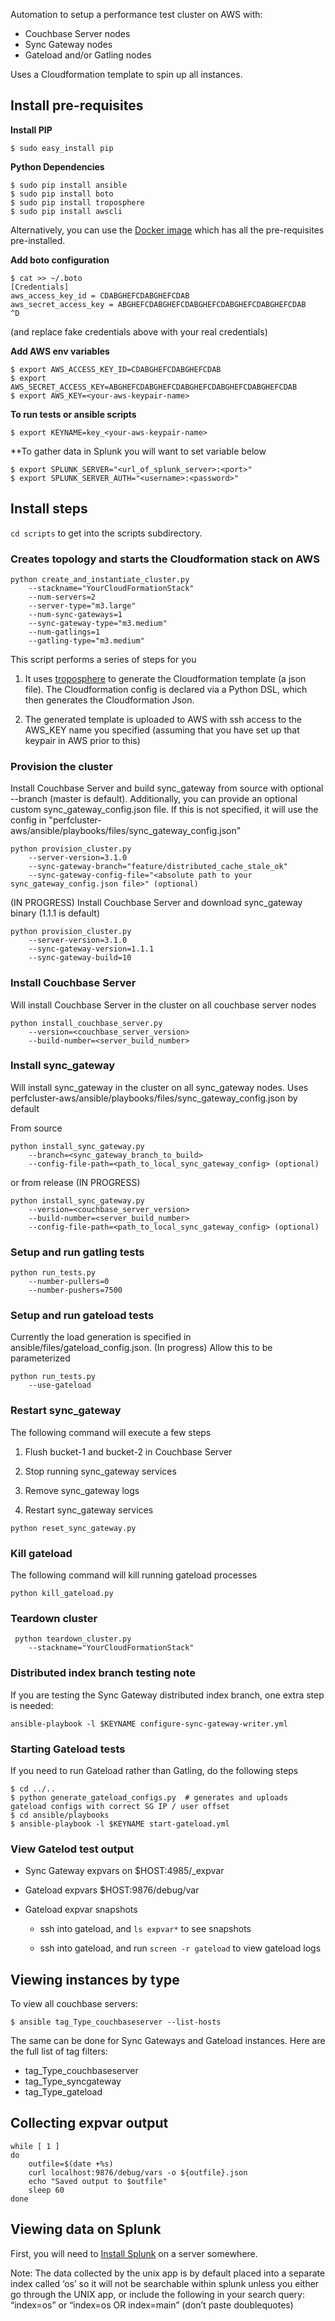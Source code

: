 
Automation to setup a performance test cluster on AWS with:

* Couchbase Server nodes
* Sync Gateway nodes
* Gateload and/or Gatling nodes

Uses a Cloudformation template to spin up all instances.

## Install pre-requisites

**Install PIP**

```
$ sudo easy_install pip
```

**Python Dependencies**

```
$ sudo pip install ansible
$ sudo pip install boto
$ sudo pip install troposphere
$ sudo pip install awscli
```

Alternatively, you can use the [Docker image](https://github.com/couchbaselabs/perfcluster-aws/wiki/Running-under-Docker) which has all the pre-requisites pre-installed.

**Add boto configuration**

```
$ cat >> ~/.boto
[Credentials]
aws_access_key_id = CDABGHEFCDABGHEFCDAB
aws_secret_access_key = ABGHEFCDABGHEFCDABGHEFCDABGHEFCDABGHEFCDAB
^D
```

(and replace fake credentials above with your real credentials)

**Add AWS env variables**

```
$ export AWS_ACCESS_KEY_ID=CDABGHEFCDABGHEFCDAB
$ export AWS_SECRET_ACCESS_KEY=ABGHEFCDABGHEFCDABGHEFCDABGHEFCDABGHEFCDAB
$ export AWS_KEY=<your-aws-keypair-name>
```

**To run tests or ansible scripts**

```
$ export KEYNAME=key_<your-aws-keypair-name>
```

**To gather data in Splunk you will want to set variable below

```
$ export SPLUNK_SERVER="<url_of_splunk_server>:<port>"
$ export SPLUNK_SERVER_AUTH="<username>:<password>"
```

## Install steps 

`cd scripts` to get into the scripts subdirectory.

### Creates topology and starts the Cloudformation stack on AWS

```
python create_and_instantiate_cluster.py 
    --stackname="YourCloudFormationStack"
    --num-servers=2
    --server-type="m3.large"
    --num-sync-gateways=1
    --sync-gateway-type="m3.medium"
    --num-gatlings=1
    --gatling-type="m3.medium"
```

This script performs a series of steps for you

1) It uses [troposphere](https://github.com/cloudtools/troposphere) to generate the Cloudformation template (a json file). The Cloudformation config is declared via a Python DSL, which then generates the Cloudformation Json.

2) The generated template is uploaded to AWS with ssh access to the AWS_KEY name you specified (assuming that you have set up that keypair in AWS prior to this)

### Provision the cluster

Install Couchbase Server and build sync_gateway from source with optional --branch (master is default).
Additionally, you can provide an optional custom sync_gateway_config.json file. If this is not specified, it will use the config in "perfcluster-aws/ansible/playbooks/files/sync_gateway_config.json"

```
python provision_cluster.py 
    --server-version=3.1.0
    --sync-gateway-branch="feature/distributed_cache_stale_ok"
    --sync-gateway-config-file="<absolute path to your sync_gateway_config.json file>" (optional)
```

(IN PROGRESS) Install Couchbase Server and download sync_gateway binary (1.1.1 is default)

```
python provision_cluster.py 
    --server-version=3.1.0
    --sync-gateway-version=1.1.1
    --sync-gateway-build=10
```

### Install Couchbase Server

Will install Couchbase Server in the cluster on all couchbase server nodes

```
python install_couchbase_server.py
    --version=<couchbase_server_version>
    --build-number=<server_build_number>
```

### Install sync_gateway

Will install sync_gateway in the cluster on all sync_gateway nodes. Uses perfcluster-aws/ansible/playbooks/files/sync_gateway_config.json by default

From source

```
python install_sync_gateway.py
    --branch=<sync_gateway_branch_to_build>
    --config-file-path=<path_to_local_sync_gateway_config> (optional)
```

or from release (IN PROGRESS)

```
python install_sync_gateway.py
    --version=<couchbase_server_version>
    --build-number=<server_build_number>
    --config-file-path=<path_to_local_sync_gateway_config> (optional)
```

### Setup and run gatling tests

```
python run_tests.py
    --number-pullers=0
    --number-pushers=7500
```

### Setup and run gateload tests

Currently the load generation is specified in ansible/files/gateload_config.json.
(In progress) Allow this to be parameterized

```
python run_tests.py
    --use-gateload
```

### Restart sync_gateway

The following command will execute a few steps

1) Flush bucket-1 and bucket-2 in Couchbase Server

2) Stop running sync_gateway services

3) Remove sync_gateway logs

4) Restart sync_gateway services

```
python reset_sync_gateway.py
```

### Kill gateload

The following command will kill running gateload processes

```
python kill_gateload.py
```

### Teardown cluster

```
 python teardown_cluster.py 
    --stackname="YourCloudFormationStack"
```

### Distributed index branch testing note

If you are testing the Sync Gateway distributed index branch, one extra step is needed:

```
ansible-playbook -l $KEYNAME configure-sync-gateway-writer.yml
```

### Starting Gateload tests

If you need to run Gateload rather than Gatling, do the following steps

```
$ cd ../..
$ python generate_gateload_configs.py  # generates and uploads gateload configs with correct SG IP / user offset
$ cd ansible/playbooks
$ ansible-playbook -l $KEYNAME start-gateload.yml
```

### View Gatelod test output

* Sync Gateway expvars on $HOST:4985/_expvar

* Gateload expvars $HOST:9876/debug/var

* Gateload expvar snapshots

    * ssh into gateload, and `ls expvar*` to see snapshots

    * ssh into gateload, and run `screen -r gateload` to view gateload logs

## Viewing instances by type

To view all couchbase servers:

```
$ ansible tag_Type_couchbaseserver --list-hosts
```

The same can be done for Sync Gateways and Gateload instances.  Here are the full list of tag filters:

* tag_Type_couchbaseserver
* tag_Type_syncgateway
* tag_Type_gateload

## Collecting expvar output

```
while [ 1 ]
do
    outfile=$(date +%s)
    curl localhost:9876/debug/vars -o ${outfile}.json
    echo "Saved output to $outfile"
    sleep 60
done
```

## Viewing data on Splunk

First, you will need to [Install Splunk](https://github.com/couchbaselabs/perfcluster-aws/wiki/Setting-up-a-Splunk-Server) on a server somewhere.

Note: The data collected by the unix app is by default placed into a separate index called ‘os’ so it will not be searchable within splunk unless you either go through the UNIX app, or include the following in your search query: “index=os” or “index=os OR index=main” (don’t paste doublequotes)
